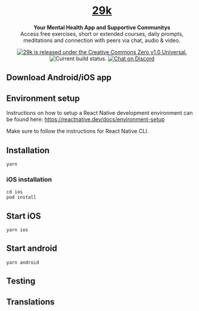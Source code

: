 <h1 align="center">
  <a href="https://29k.org/">
    29k
  </a>
</h1>

<p align="center">
  <strong>Your Mental Health App and Supportive Communitys</strong></br>
    Access free exercises, short or extended courses, daily prompts, meditations and connection with peers via chat, audio & video.
</p>

<p align="center">
  <a href="https://github.com/29ki/29k/blob/HEAD/LICENSE">
    <img src="https://img.shields.io/github/license/29ki/29k" alt="29k is released under the Creative Commons Zero v1.0 Universal." />
  </a>
  <img src="https://github.com/29ki/29k/actions/workflows/main.yml/badge.svg" alt="Current build status." />
  <a href="http://makeapullrequest.com"><img src="https://img.shields.io/badge/PRs-welcome-brightgreen.svg" alt="Chat on Discord"></a>
</p>

## Download Android/iOS app

## Environment setup

Instructions on how to setup a React Native development environment can be found here: https://reactnative.dev/docs/environment-setup

Make sure to follow the instructions for React Native CLI.

## Installation

```
yarn
```

### iOS installation

```
cd ios
pod install
```

## Start iOS

```
yarn ios
```

## Start android

```
yarn android
```

## Testing

## Translations
